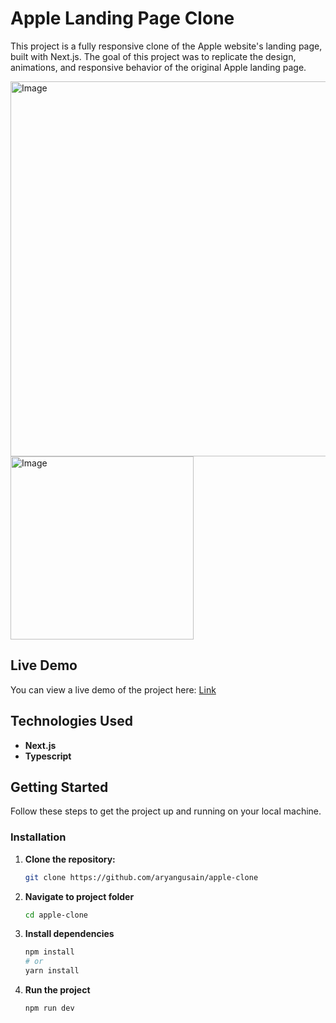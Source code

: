 # Apple Landing Page Clone

This project is a fully responsive clone of the Apple website's landing page, built with Next.js. The goal of this project was to replicate the design, animations, and responsive behavior of the original Apple landing page.

<img width="600" alt="Image" src="https://github.com/user-attachments/assets/8d6a6340-e557-4ee8-b1b7-456365d42157" />
<img width="293" alt="Image" src="https://github.com/user-attachments/assets/737aaa52-13af-4d1f-8ed5-ae34640eacc6" />


## Live Demo

You can view a live demo of the project here:
[Link](https://apple-clone-beta-five.vercel.app/)

## Technologies Used

- **Next.js**
- **Typescript**

## Getting Started

Follow these steps to get the project up and running on your local machine.

### Installation

1. **Clone the repository:**
   ```bash
   git clone https://github.com/aryangusain/apple-clone
   ```
2. **Navigate to project folder**
   ```bash
   cd apple-clone
   ```
3. **Install dependencies**
   ```bash
   npm install
   # or
   yarn install
   ```
4. **Run the project**
   ```bash
   npm run dev
   ```
